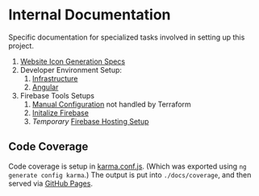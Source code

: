 # Internal Documentation

Specific documentation for specialized tasks involved in setting up this project.

1. [Website Icon Generation Specs](create-website-icons.md)
2. Developer Environment Setup:
   1. [Infrastructure](developer-setup-terraform.md)
   2. [Angular](developer-setup-angular.md)
3. Firebase Tools Setups
   1. [Manual Configuration](firebase-manual-config.md) not handled by Terraform
   2. [Initalize Firebase](firebase-init.md)
   3. _Temporary_ [Firebase Hosting Setup](firebase-hosting-config.md)

## Code Coverage

Code coverage is setup in [karma.conf.js](/karma.conf.js). (Which was exported
using `ng generate config karma`.) The output is put into `./docs/coverage`, and
then served via [GitHub Pages](https://rgant.github.io/brainfry/coverage/index.html).

